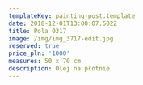```yaml
---
templateKey: painting-post.template
date: 2018-12-01T13:00:07.502Z
title: Pola 0317
image: /img/img_3717-edit.jpg
reserved: true
price_pln: '1000'
measures: 50 x 70 cm
description: Olej na płótnie
---
```


